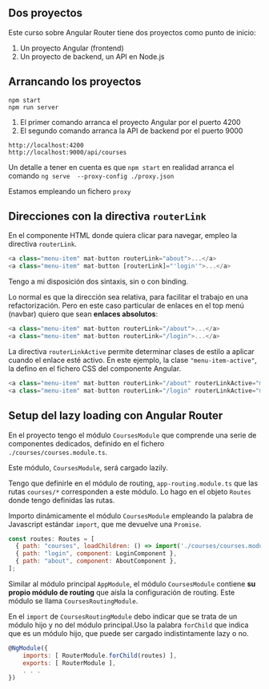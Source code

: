 ## Dos proyectos
Este curso sobre Angular Router tiene dos proyectos como punto de inicio: 
1. Un proyecto Angular (frontend)
2. Un proyecto de backend, un API en Node.js

## Arrancando los proyectos 
```shell
npm start 
npm run server
```
1. El primer comando arranca el proyecto Angular por el puerto 4200 
2. El segundo comando arranca la API de backend por el puerto 9000 

```shell
http://localhost:4200
http://localhost:9000/api/courses
```

Un detalle a tener en cuenta es que `npm start` en realidad arranca el comando `ng serve  --proxy-config ./proxy.json`

Estamos empleando un fichero `proxy`

## Direcciones con la directiva `routerLink`

En el componente HTML donde quiera clicar para navegar, empleo la directiva `routerLink`. 

```javascript
<a class="menu-item" mat-button routerLink="about">...</a>
<a class="menu-item" mat-button [routerLink]="'login'">...</a>
``` 

Tengo a mi disposición dos sintaxis, sin o con binding. 

Lo normal es que la dirección sea relativa, para facilitar el trabajo en una refactorización. Pero en este caso particular de enlaces en el top menú (navbar) quiero que sean **enlaces absolutos**: 

```javascript
<a class="menu-item" mat-button routerLink="/about">...</a>
<a class="menu-item" mat-button routerLink="/login">...</a>
``` 

La directiva `routerLinkActive` permite determinar clases de estilo a aplicar cuando el enlace esté activo. En este ejemplo, la clase `"menu-item-active"`, la defino en el fichero CSS del componente Angular.

```javascript 
<a class="menu-item" mat-button routerLink="/about" routerLinkActive="menu-item-active">...</a>
<a class="menu-item" mat-button routerLink="/login" routerLinkActive="menu-item-active">...</a>
```

## Setup del lazy loading con Angular Router

En el proyecto tengo el módulo `CoursesModule` que comprende una serie de componentes dedicados, definido en el fichero `./courses/courses.module.ts`.

Este módulo, `CoursesModule`, será cargado lazily. 

Tengo que definirle en el módulo de routing, `app-routing.module.ts` que las rutas `courses/*` corresponden a este módulo. Lo hago en el objeto `Routes` donde tengo definidas las rutas.

Importo dinámicamente el módulo `CoursesModule` empleando la palabra de Javascript estándar `import`, que me devuelve una `Promise`.

```javascript 
const routes: Routes = [
  { path: "courses", loadChildren: () => import('./courses/courses.module').then(m => m.CoursesModule) },
  { path: "login", component: LoginComponent },
  { path: "about", component: AboutComponent },
];
```

Similar al módulo principal `AppModule`, el módulo `CoursesModule` contiene **su propio módulo de routing** que aísla la configuración de routing.
Este módulo se llama `CoursesRoutingModule`.

En el `import` de `CoursesRoutingModule` debo indicar que se trata de un módulo hijo y no del módulo principal.Uso la palabra `forChild` que indica que es un módulo hijo, que puede ser cargado indistintamente lazy o no.

```javascript 
@NgModule({
    imports: [ RouterModule.forChild(routes) ], 
    exports: [ RouterModule ], 
    . . . 
})
```



